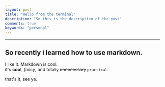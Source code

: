 ```yaml
---
layout: post
title: "Hello from the terminal"
description: "So this is the description of the post"
comments: true
keywords: "personal"
---
```


---

## So recently i learned how to use markdown.
I like it. Markdown is cool. <br/>
it's **cool**, _fancy_, and totally ~~unnecessary~~ `practical`.

that's it, see ya.
